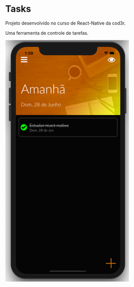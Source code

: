 # Tasks

Projeto desenvolvido no curso de React-Native da cod3r.

Uma ferramenta de controle de tarefas.

![](./assets/screenShots/screenShotTomorrow.png)
